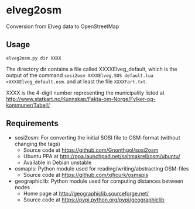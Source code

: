 # elveg2osm

Conversion from Elveg data to OpenStreetMap

## Usage
`elveg2osm.py dir XXXX`

The directory dir contains a file called XXXXElveg\_default, which is the
output of the command
`sosi2osm XXXXElveg.SOS default.lua >XXXXElveg_default.osm`.
and at least the file `XXXXFart.txt`.

XXXX is the 4-digit number representing the municipality listed at http://www.statkart.no/Kunnskap/Fakta-om-Norge/Fylker-og-kommuner/Tabell/

## Requirements

- sosi2osm:      For converting the initial SOSI file to OSM-format (without changing the tags)
   - Source code at https://github.com/Gnonthgol/sosi2osm
   - Ubuntu PPA at http://ppa.launchpad.net/saltmakrell/osm/ubuntu/
   - Available in Debian unstable
- osmapis:       Python module used for reading/writing/abstracting OSM-files
   - Source code at https://github.com/xificurk/osmapis
- geographiclib: Python module used for computing distances between nodes
   - Home page at http://geographiclib.sourceforge.net/
   - Source code at https://pypi.python.org/pypi/geographiclib

